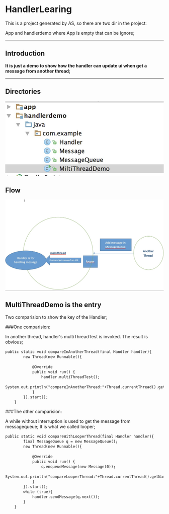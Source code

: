 # HandlerLearing
This is a project generated by AS, so there are two dir in the project:

App and handlerdemo where App is empty that can be ignore;


---
## Introduction
**It is just a demo to show how the handler can update ui when get a message from another thread;**

---

## Directories
![image](https://github.com/joyruby/HandlerLearing/blob/master/readmeLoge/directory.png)


## Flow
![image](https://github.com/joyruby/HandlerLearing/blob/master/readmeLoge/handlerMap.png)



## MultiThreadDemo is the entry

Two comparision to show the key of the Handler;

###One comparision:

In another thread, handler's multiThreadTest is invoked. The result is obvious;

```
public static void compareInAnotherThread(final Handler handler){
        new Thread(new Runnable(){

            @Override
            public void run() {
                handler.multiThreadTest();
                System.out.println("compareInAnotherThread:"+Thread.currentThread().getName());
            }
        }).start();
    }
```


###The other comparision:

A while without interruption is used to get the message from messagequeue; It is what we called looper;

```
public static void compareWithLooperThread(final Handler handler){
        final MessageQueue q = new MessageQueue();
        new Thread(new Runnable(){

            @Override
            public void run() {
                q.enqueueMessage(new Message(0));
                System.out.println("compareLooperThread:"+Thread.currentThread().getName());
            }
        }).start();
        while (true){
            handler.sendMessage(q.next());
        }
    }
```

